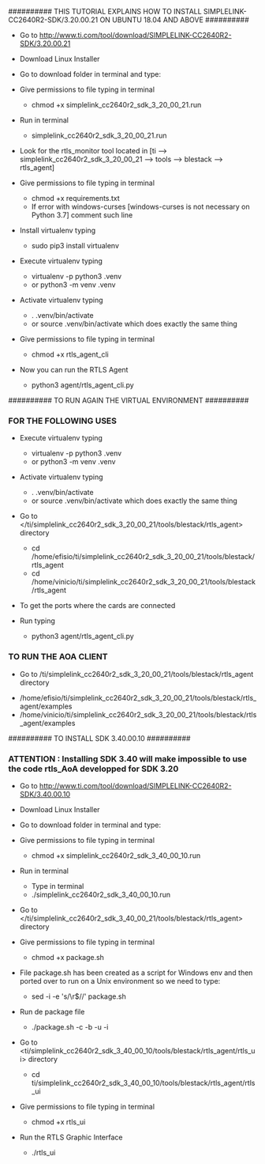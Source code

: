 ########## THIS TUTORIAL EXPLAINS HOW TO INSTALL SIMPLELINK-CC2640R2-SDK/3.20.00.21 ON UBUNTU 18.04 AND ABOVE ##########

* Go to <http://www.ti.com/tool/download/SIMPLELINK-CC2640R2-SDK/3.20.00.21>
* Download Linux Installer

* Go to download folder in terminal and type:

* Give permissions to file typing in terminal 
  - chmod +x simplelink_cc2640r2_sdk_3_20_00_21.run

* Run in terminal 
  - simplelink_cc2640r2_sdk_3_20_00_21.run

* Look for the rtls_monitor tool located in [ti --> simplelink_cc2640r2_sdk_3_20_00_21 --> tools --> blestack --> rtls_agent]

* Give permissions to file typing in terminal 
  - chmod +x requirements.txt
   - If error with windows-curses [windows-curses is not necessary on Python 3.7] comment such line

* Install virtualenv typing 
  * sudo pip3 install virtualenv 

* Execute virtualenv typing
  - virtualenv -p python3 .venv 
   - or python3 -m venv .venv

* Activate virtualenv typing 
  - . .venv/bin/activate 
   - or source .venv/bin/activate   which does exactly the same thing

* Give permissions to file typing in terminal 
  - chmod +x rtls_agent_cli


* Now you can run the RTLS Agent
  - python3 agent/rtls_agent_cli.py


########## TO RUN AGAIN THE VIRTUAL ENVIRONMENT ##########
### FOR THE FOLLOWING USES ###

* Execute virtualenv typing
  - virtualenv -p python3 .venv 
   - or python3 -m venv .venv

* Activate virtualenv typing 
  - . .venv/bin/activate 
   - or source .venv/bin/activate   which does exactly the same thing

* Go to </ti/simplelink_cc2640r2_sdk_3_20_00_21/tools/blestack/rtls_agent> directory 
  - cd /home/efisio/ti/simplelink_cc2640r2_sdk_3_20_00_21/tools/blestack/rtls_agent
  - cd /home/vinicio/ti/simplelink_cc2640r2_sdk_3_20_00_21/tools/blestack/rtls_agent

* To get the ports where the cards are connected
* Run typing
  - python3 agent/rtls_agent_cli.py

### TO RUN THE AOA CLIENT ###

* Go to /ti/simplelink_cc2640r2_sdk_3_20_00_21/tools/blestack/rtls_agent directory 
 - /home/efisio/ti/simplelink_cc2640r2_sdk_3_20_00_21/tools/blestack/rtls_agent/examples
 - /home/vinicio/ti/simplelink_cc2640r2_sdk_3_20_00_21/tools/blestack/rtls_agent/examples

########## TO INSTALL SDK 3.40.00.10 ##########
### ATTENTION : Installing SDK 3.40 will make impossible to use the code rtls_AoA developped for SDK 3.20 ###

* Go to <http://www.ti.com/tool/download/SIMPLELINK-CC2640R2-SDK/3.40.00.10>
* Download Linux Installer

* Go to download folder in terminal and type:

* Give permissions to file typing in terminal 
  - chmod +x simplelink_cc2640r2_sdk_3_40_00_10.run

* Run in terminal 
  - Type in terminal 
   - ./simplelink_cc2640r2_sdk_3_40_00_10.run

* Go to </ti/simplelink_cc2640r2_sdk_3_40_00_21/tools/blestack/rtls_agent> directory 

* Give permissions to file typing in terminal 
  - chmod +x package.sh

* File package.sh has been created as a script for Windows env and then ported over to run on a Unix environment so we need to type:
  - sed -i -e 's/\r$//' package.sh 

* Run de package file
  - ./package.sh -c -b -u -i 

* Go to <ti/simplelink_cc2640r2_sdk_3_40_00_10/tools/blestack/rtls_agent/rtls_ui> directory
  - cd ti/simplelink_cc2640r2_sdk_3_40_00_10/tools/blestack/rtls_agent/rtls_ui

* Give permissions to file typing in terminal 
  - chmod +x rtls_ui

* Run the RTLS Graphic Interface
  - ./rtls_ui
